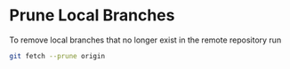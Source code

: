 # Prune Local Branches

To remove local branches that no longer exist in the remote repository run

```sh
git fetch --prune origin
```

